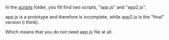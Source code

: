 In the [scripts](https://github.com/Hamid3DATA/JavaScript/tree/main/BlackJack/scripts) folder, you fill find two scripts, "app.js" and "app2.js".
<br />

app.js is a prototype and therefore is incomplete, while app2.js is the "final" version (i think).
<br />

Which means that you do not need app.js file at all.
